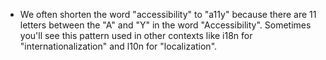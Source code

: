 - We often shorten the word "accessibility" to "a11y" because there are 11 letters between the "A" and "Y" in the word "Accessibility". Sometimes you'll see this pattern used in other contexts like i18n for "internationalization" and l10n for "localization".
